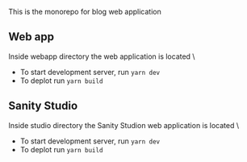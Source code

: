 This is the monorepo for blog web application

## Web app

Inside webapp directory the web application is located \
- To start development server, run `yarn dev`
- To deplot run `yarn build`

## Sanity Studio

Inside studio directory the Sanity Studion web application is located \
- To start development server, run `yarn dev`
- To deplot run `yarn build`